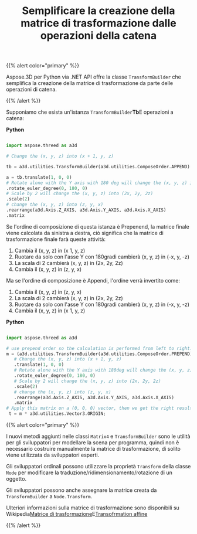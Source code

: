 ﻿---
title: Semplificare la creazione della matrice di trasformazione dalle operazioni della catena
type: docs
weight: 60
url: /it/python-net/simplify-the-creation-of-transformation-matrix-by-the-chain-operations/
description: Aspose.3D per Python via .NET API offre la classe TransformBuilder che semplifica la creazione della matrice di trasformazione mediante le operazioni della catena.
---
{{% alert color="primary" %}} 

Aspose.3D per Python via .NET API offre la classe `TransformBuilder` che semplifica la creazione della matrice di trasformazione da parte delle operazioni di catena.

{{% /alert %}} 

Supponiamo che esista un'istanza `TransformBuilder`**Tb**E operazioni a catena:

**Python**

```py

import aspose.threed as a3d

# Change the (x, y, z) into (x + 1, y, z)

tb = a3d.utilities.TransformBuilder(a3d.utilities.ComposeOrder.APPEND)

a = tb.translate(1, 0, 0)
# Rotate alone with the Y axis with 180 deg will change the (x, y, z) into (-x, y, -z)
.rotate_euler_degree(0, 180, 0)
# Scale by 2 will change the (x, y, z) into (2x, 2y, 2z)
.scale(2)
# change the (x, y, z) into (z, y, x)
.rearrange(a3d.Axis.Z_AXIS, a3d.Axis.Y_AXIS, a3d.Axis.X_AXIS)
.matrix


```

Se l'ordine di composizione di questa istanza è Prepenend, la matrice finale viene calcolata da sinistra a destra, ciò significa che la matrice di trasformazione finale farà queste attività:

1. Cambia il (x, y, z) in (x 1, y, z)
1. Ruotare da solo con l'asse Y con 180gradi cambierà (x, y, z) in (-x, y, -z)
1. La scala di 2 cambierà (x, y, z) in (2x, 2y, 2z)
1. Cambia il (x, y, z) in (z, y, x)

Ma se l'ordine di composizione è Appendi, l'ordine verrà invertito come:

1. Cambia il (x, y, z) in (z, y, x)
1. La scala di 2 cambierà (x, y, z) in (2x, 2y, 2z)
1. Ruotare da solo con l'asse Y con 180gradi cambierà (x, y, z) in (-x, y, -z)
1. Cambia il (x, y, z) in (x 1, y, z)

**Python**

```py

import aspose.threed as a3d

# use prepend order so the calculation is performed from left to right:
m = (a3d.utilities.TransformBuilder(a3d.utilities.ComposeOrder.PREPEND))
   # Change the (x, y, z) into (x + 1, y, z)
   .translate(1, 0, 0)
   # Rotate alone with the Y axis with 180deg will change the (x, y, z) into (-x, y, -z)
   .rotate_euler_degree(0, 180, 0)
   # Scale by 2 will change the (x, y, z) into (2x, 2y, 2z)
   .scale(2)
   # change the (x, y, z) into (z, y, x)
   .rearrange(a3d.Axis.Z_AXIS, a3d.Axis.Y_AXIS, a3d.Axis.X_AXIS)
   .matrix
# Apply this matrix on a (0, 0, 0) vector, then we get the right result (0, 0, -2)
 t = m * a3d.utilities.Vector3.ORIGIN;

```

{{% alert color="primary" %}} 

I nuovi metodi aggiunti nelle classi `Matrix4` e `TransformBuilder` sono le utilità per gli sviluppatori per modellare la scena per programma, quindi non è necessario costruire manualmente la matrice di trasformazione, di solito viene utilizzata da sviluppatori esperti.

Gli sviluppatori ordinali possono utilizzare la proprietà `Transform` della classe `Node` per modificare la traduzione/ridimensionamento/rotazione di un oggetto.

Gli sviluppatori possono anche assegnare la matrice creata da `TransformBuilder` a `Node.Transform`.

Ulteriori informazioni sulla matrice di trasformazione sono disponibili su Wikipedia[Matrice di trasformazione](https://en.wikipedia.org/wiki/Transformation_matrix#Examples_in_3D_computer_graphics)E[Transofrmation affine](https://en.wikipedia.org/wiki/Affine_transformation)

{{% /alert %}}
